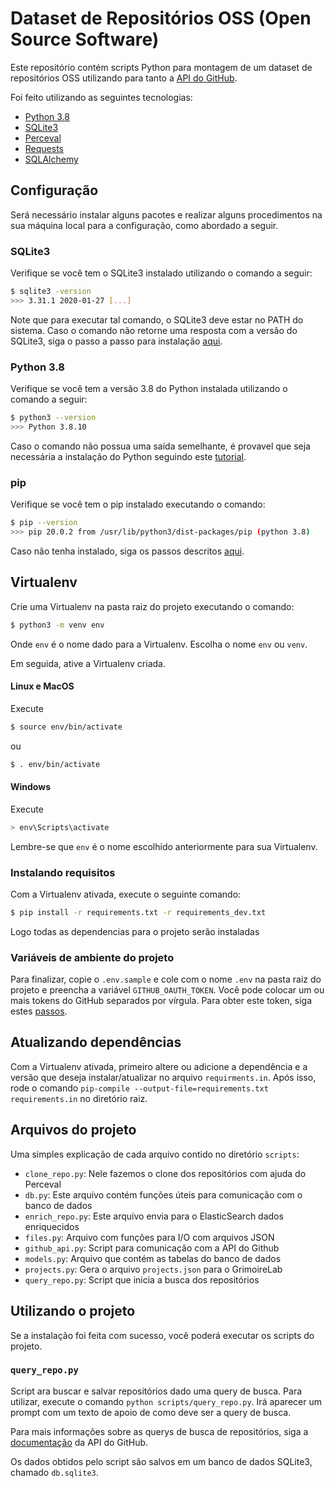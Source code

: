 # Dataset de Repositórios OSS (Open Source Software)

Este repositório contém scripts Python para montagem de um dataset de repositórios OSS utilizando para tanto a [API do GitHub](https://docs.github.com/en/rest).

Foi feito utilizando as seguintes tecnologias:

- [Python 3.8](https://www.python.org/)
- [SQLite3](https://www.sqlite.org/index.html)
- [Perceval](https://github.com/chaoss/grimoirelab-perceval)
- [Requests](https://docs.python-requests.org/en/master/)
- [SQLAlchemy](https://www.sqlalchemy.org/)

## Configuração

Será necessário instalar alguns pacotes e realizar alguns procedimentos na sua máquina local para a configuração, como abordado a seguir.

### SQLite3

Verifique se você tem o SQLite3 instalado utilizando o comando a seguir:
```sh
$ sqlite3 -version
>>> 3.31.1 2020-01-27 [...]
```
Note que para executar tal comando, o SQLite3 deve estar no PATH do sistema. Caso o comando não retorne uma resposta com  a versão do SQLite3, siga o passo a passo para instalação [aqui](https://www.servermania.com/kb/articles/install-sqlite/).

### Python 3.8

Verifique se você tem a versão 3.8 do Python instalada utilizando o comando a seguir:
```sh
$ python3 --version
>>> Python 3.8.10
```

Caso o comando não possua uma saída semelhante, é provavel que seja necessária a instalação do Python seguindo este [tutorial](https://tutorial.djangogirls.org/en/installation/#python).

### pip

Verifique se você tem o pip instalado executando o comando:
```sh
$ pip --version
>>> pip 20.0.2 from /usr/lib/python3/dist-packages/pip (python 3.8)
```
Caso não tenha instalado, siga os passos descritos [aqui](https://pip.pypa.io/en/stable/installation/#installation).

## Virtualenv
Crie uma Virtualenv na pasta raiz do projeto executando o comando:
```sh
$ python3 -m venv env
```
Onde `env` é o nome dado para a Virtualenv. Escolha o nome `env` ou `venv`.

Em seguida, ative a Virtualenv criada.

#### Linux e MacOS

Execute
```sh
$ source env/bin/activate
```
ou
```sh
$ . env/bin/activate
```

#### Windows
Execute

```sh
> env\Scripts\activate
```

Lembre-se que `env` é o nome escolhido anteriormente para sua Virtualenv.

### Instalando requisitos
Com a Virtualenv ativada, execute o seguinte comando:

```sh
$ pip install -r requirements.txt -r requirements_dev.txt
```

Logo todas as dependencias para o projeto serão instaladas

### Variáveis de ambiente do projeto

Para finalizar, copie o `.env.sample` e cole com o nome `.env` na pasta raiz do projeto e preencha a variável `GITHUB_OAUTH_TOKEN`. Você pode colocar um ou mais tokens do GitHub separados por vírgula. Para obter este token, siga estes [passos](https://docs.github.com/en/github/authenticating-to-github/creating-a-personal-access-token).


## Atualizando dependências

Com a Virtualenv ativada, primeiro altere ou adicione a dependência e a versão que deseja instalar/atualizar no arquivo `requirments.in`. Após isso, rode o comando `pip-compile --output-file=requirements.txt requirements.in` no diretório raiz.

## Arquivos do projeto

Uma simples explicação de cada arquivo contido no diretório `scripts`:

- `clone_repo.py`: Nele fazemos o clone dos repositórios com ajuda do Perceval
- `db.py`: Este arquivo contém funções úteis para comunicação com o banco de dados
- `enrich_repo.py`: Este arquivo envia para o ElasticSearch dados enriquecidos
- `files.py`: Arquivo com funções para I/O com arquivos JSON
- `github_api.py`: Script para comunicação com a API do Github
- `models.py`: Arquivo que contém as tabelas do banco de dados
- `projects.py`: Gera o arquivo `projects.json` para o GrimoireLab
- `query_repo.py`: Script que inicia a busca dos repositórios

## Utilizando o projeto

Se a instalação foi feita com sucesso, você poderá executar os scripts do projeto.

### `query_repo.py`

Script ara buscar e salvar repositórios dado uma query de busca. Para utilizar, execute o  comando `python scripts/query_repo.py`. Irá aparecer um prompt com um texto de apoio de como deve ser a query de busca.

Para mais informações sobre as querys de busca de repositórios, siga a [documentação](https://docs.github.com/en/rest/reference/search) da API do GitHub.

Os dados obtidos pelo script são salvos em um banco de dados SQLite3, chamado `db.sqlite3`.

